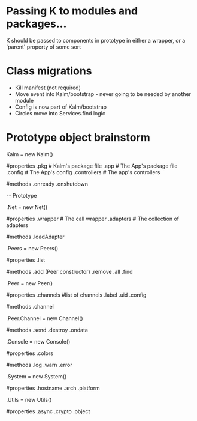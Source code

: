 # Passing K to modules and packages...

K should be passed to components in prototype in
either a wrapper, or a 'parent' property of some sort

# Class migrations

- Kill manifest (not required)
- Move event into Kalm/bootstrap - never going to be needed by another module
- Config is now part of Kalm/bootstrap
- Circles move into Services.find logic

# Prototype object brainstorm

Kalm = new Kalm()

#properties
  .pkg # Kalm's package file
  .app # The App's package file
  .config # The App's config
  .controllers # The app's controllers

#methods
  .onready
  .onshutdown

-- Prototype

.Net = new Net()

#properties
  .wrapper # The call wrapper
  .adapters # The collection of adapters

#methods
  .loadAdapter

.Peers = new Peers()

#properties
  .list

#methods
  .add (Peer constructor)
  .remove
  .all
  .find

.Peer = new Peer()

#properties
  .channels #list of channels
  .label
  .uid
  .config

#methods
  .channel

.Peer.Channel = new Channel()

#methods
  .send
  .destroy
  .ondata

.Console = new Console()

#properties
  .colors

#methods
  .log
  .warn
  .error

.System = new System()

#properties
  .hostname
  .arch
  .platform

.Utils = new Utils()

#properties
  .async
  .crypto
  .object